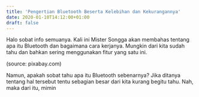 ```yaml
---
title: 'Pengertian Bluetooth Beserta Kelebihan dan Kekurangannya'
date: 2020-01-10T14:12:00+01:00
draft: false
---
```


  
Halo sobat info semuanya. Kali ini Mister Songga akan membahas tentang apa itu Bluetooth dan bagaimana cara kerjanya. Mungkin dari kita sudah tahu dan bahkan sering menggunakan fitur yang satu ini.   
  
  
  
  
(source: pixabay.com)  
  
  
  
  
  
  
Namun, apakah sobat tahu apa itu Bluetooth sebenarnya? Jika ditanya tentang hal tersebut tentu sebagian besar dari kita kurang begitu tahu. Nah, maka dari itu, mimin